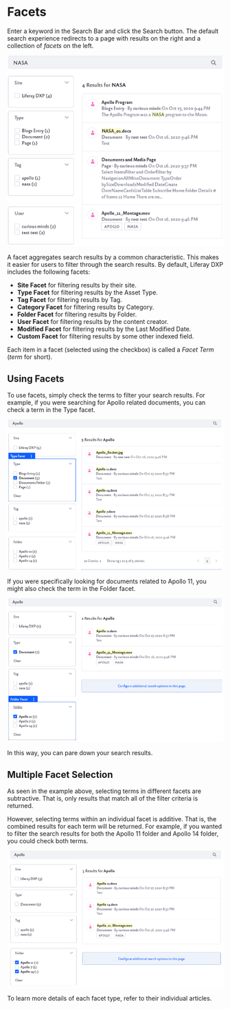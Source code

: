 # Facets

Enter a keyword in the Search Bar and click the Search button. The default search experience redirects to a page with results on the right and a collection of *facets* on the left.

![Example page of search results.](facets/images/01.png)

A facet aggregates search results by a common characteristic. This makes it easier for users to filter through the search results. By default, Liferay DXP includes the following facets:

* **Site Facet** for filtering results by their site.
* **Type Facet** for filtering results by the Asset Type.
* **Tag Facet** for filtering results by Tag.
* **Category Facet** for filtering results by Category.
* **Folder Facet** for filtering results by Folder.
* **User Facet** for filtering results by the content creator.
* **Modified Facet** for filtering results by the Last Modified Date.
* **Custom Facet** for filtering results by some other indexed field. 

Each item in a facet (selected using the checkbox) is called a *Facet Term* (*term* for short).

## Using Facets

To use facets, simply check the terms to filter your search results. For example, if you were searching for Apollo related documents, you can check a term in the Type facet.

![Apollo search results filtered by type.](facets/images/02.png)

If you were specifically looking for documents related to Apollo 11, you might also check the term in the Folder facet.

![Apollo search results filtered by folder.](facets/images/03.png)

In this way, you can pare down your search results.

## Multiple Facet Selection

As seen in the example above, selecting terms in different facets are subtractive. That is, only results that match all of the filter criteria is returned.

However, selecting terms within an individual facet is additive. That is, the combined results for each term will be returned. For example, if you wanted to filter the search results for both the Apollo 11 folder and Apollo 14 folder, you could check both terms.

![Apollo search results for both folders.](facets/images/04.png)

To learn more details of each facet type, refer to their individual articles.